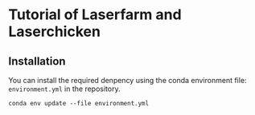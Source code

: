 # Tutorial of Laserfarm and Laserchicken

## Installation
You can install the required denpency using the conda environment file: 
`environment.yml` in the repository.

```
conda env update --file environment.yml
```